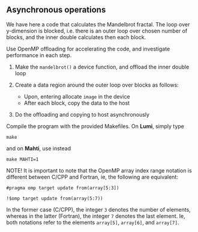 ## Asynchronous operations

We have here a code that calculates the Mandelbrot fractal. The
loop over y-dimension is blocked, i.e. there is an outer loop over
chosen number of blocks, and the inner double calculates then each block.

Use OpenMP offloading for accelerating the code, and investigate performance in
each step.

1. Make the `mandelbrot()` a device function, and offload the inner double loop

2. Create a data region around the outer loop over blocks as follows:
     - Upon, entering allocate `image` in the device
     - After each block, copy the data to the host
3. Do the offloading and copying to host asynchronously

Compile the program with the provided Makefiles. On **Lumi**, simply type
```
make
```
and on **Mahti**, use instead
```
make MAHTI=1
```

NOTE! It is important to note that the OpenMP array index range notation is different between C/CPP and Fortran, ie, the following are equivalent:

```
#pragma omp target update from(array[5:3])
```
```
!$omp target update from(array(5:7))
```
In the former case (C/CPP), the integer `3` denotes the number of elements, whereas in the latter (Fortran), the integer `7` denotes the last element. Ie, both notations refer to the elements `array[5]`, `array[6]`, and `array[7]`.
